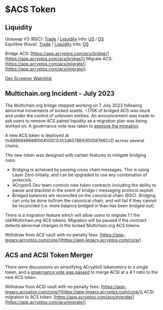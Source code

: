 # $ACS Token

## Liquidity

Uniswap V3 (BSC): [Trade](https://app.1inch.io/#/56/advanced/swap/BNB/0x8888888888f004100C0353d657BE6300587A6CcD) / [Liquidity](https://app.uniswap.org/add/0x8888888888f004100C0353d657BE6300587A6CcD/ETH/10000?chain=bnb) Info: [US](https://app.uniswap.org/explore/pools/bnb/0x86D708404d0DB1D97843E66D4Ed6B86d11bE705B) / [DS](https://dexscreener.com/bsc/0x86D708404d0DB1D97843E66D4Ed6B86d11bE705B)\
Equilibre (Kava): [Trade](https://equilibrefinance.com/swap) / [Liquidity](https://app.acryptos.com/vaults/2222/0x05Aa420a97449c0C54B369BAfaA9Ca43a77004eD/) Info: [DS](https://dexscreener.com/kava/0x395e6e5f3df5120fda26be1849d4388cc2500435)

Bridge ACS: [https://app.acryptos.com/acs/bridge/](https://app.acryptos.com/acs/bridge/)\
Migrate ACS: [https://app.acryptos.com/acs/migrate/](https://app.acryptos.com/acs/migrate/)

[Dex Screener Watchlist](https://dexscreener.com/watchlist/9qDR83Yk0EjRCCPE26sH)

## Multichain.org Incident - July 2023

The Multichain.org bridge stopped working on 7 July 2023 following abnormal movements of locked assets. \~170K of bridged ACS was stuck and under the control of unknown entities. An announcement was made to ask users to remove ACS paired liquidity as a migration plan was being worked on. A governance vote was taken to [approve the migration](https://vote.acryptos.com/#/proposal/0x16b1bcf3b151f9de38b151616f5d83bfdc2415a677cd5953ec1be2d0343009e1).

A new ACS token is deployed at 0x8888888888f004100C0353d657BE6300587A6CcD across several chains.

The new token was designed with certain features to mitigate bridging risks:

* Bridging is achieved by passing cross chain messages. This is using Layer Zero initially, and can be upgraded to use any combination of protocols.
* ACryptoS Dev team controls new token contracts including the ability to pause and blacklist in the event of bridge / messaging protocol exploit.
* Bridged balances are reconciled on the canonical chain (BSC). Bridging can only be done to/from the canonical chain, and will fail if they cannot be reconciled (i.e. more balance bridged in than has been bridged out).

There is a migration feature which will allow users to migrate 1:1 the old/Multichain.org ACS tokens. Migration will be paused if the contract detects abnormal changes in the locked Multichain.org ACS tokens.

Withdraw from ACS vault with no penalty fees: [https://app-legacy.acryptos.com/core/](https://app-legacy.acryptos.com/core/)

## ACS and ACSI Token Merger

There were discussions on simplifying ACryptoS tokenomics to a single token, and a [governance vote was passed](https://vote.acryptos.com/#/proposal/0xe9b6e77cfeafaf95556ed7e7d882d2792c0eaca32c317688f56cf7b037521de4) to merge ACSI at a 4:1 ratio to the new ACS token.

Withdraw from ACSI vault with no penalty fees: [https://app-legacy.acryptos.com/core/](https://app-legacy.acryptos.com/core/)\
ACSI migration to ACS token: [https://app.acryptos.com/acs/migrate/](https://app.acryptos.com/acs/migrate/)

